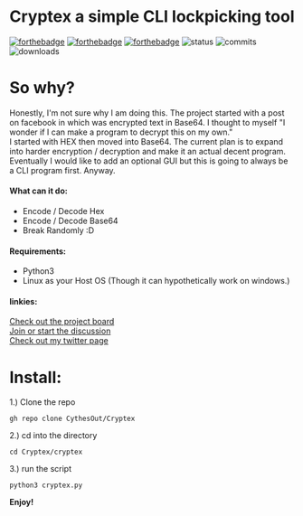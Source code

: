 # Cryptex a simple CLI lockpicking tool   
[![forthebadge](https://forthebadge.com/images/badges/it-works-why.svg)](https://forthebadge.com) [![forthebadge](https://forthebadge.com/images/badges/built-with-love.svg)](https://forthebadge.com)  [![forthebadge](https://forthebadge.com/images/badges/made-with-python.svg)](https://forthebadge.com)
![status](https://img.shields.io/pypi/status/st?logo=git&style=plastic)
![commits](https://img.shields.io/github/last-commit/CythesOut/Cryptex?logo=github)
![downloads](https://img.shields.io/github/downloads/CythesOut/Cryptex/total)  

# So why?  
Honestly, I'm not sure why I am doing this. The project started with a post on facebook in which was encrypted text in Base64. I thought to myself "I wonder if I can make a program to decrypt this on my own."  
I started with HEX then moved into Base64. The current plan is to expand into harder encryption / decryption and make it an actual decent program. Eventually I would like to add an optional GUI but this is going to always be a CLI program first. Anyway.

#### What can it do:
- Encode / Decode Hex
- Encode / Decode Base64
- Break Randomly :D 
  
#### Requirements:  
- Python3 
- Linux as your Host OS (Though it can hypothetically work on windows.)
  
#### linkies:  
  [Check out the project board](https://github.com/CythesOut/Cryptex/projects/)  
  [Join or start the discussion](https://github.com/CythesOut/Cryptex/discussions)  
  [Check out my twitter page](https://twitter.com/CythesOut)

# Install:  
1.) Clone the repo  
```
gh repo clone CythesOut/Cryptex
```
2.) cd into the directory  
```
cd Cryptex/cryptex
```
3.) run the script  
```
python3 cryptex.py
```
<!---
##### Optional:  
change permissions to +x on cryptex.py  
```
sudo chmod +x cryptex.py
```
Copy cryptex.py into /usr/bin  
```
sudo cp cryptex.py /usr/bin
```
set system alias(BASH | ZSH):  
```
cd
sudo nano ~/.zshrc
#alternatively you can edit bashrc as well: sudo nano ~/.bashrc
#Add this line to the bottom of the file.
alias cryptex="python3 /usr/bin/cryptex.py
#reload zshrc
source ~/.zshrc
```  
You should now be able to run the script by simply typing **cryptex**  
--->
**Enjoy!**
